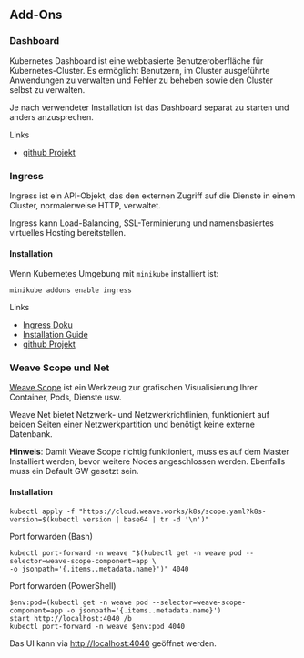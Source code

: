 Add-Ons
-------

### Dashboard

Kubernetes Dashboard ist eine webbasierte Benutzeroberfläche für Kubernetes-Cluster. Es ermöglicht Benutzern, im Cluster ausgeführte Anwendungen zu verwalten und Fehler zu beheben sowie den Cluster selbst zu verwalten.

Je nach verwendeter Installation ist das Dashboard separat zu starten und anders anzusprechen.

Links

* [github Projekt](https://github.com/kubernetes/dashboard)

### Ingress

Ingress ist ein API-Objekt, das den externen Zugriff auf die Dienste in einem Cluster, normalerweise HTTP, verwaltet.

Ingress kann Load-Balancing, SSL-Terminierung und namensbasiertes virtuelles Hosting bereitstellen.

#### Installation

Wenn Kubernetes Umgebung mit `minikube` installiert ist:

	minikube addons enable ingress
	
Links

* [Ingress Doku](https://kubernetes.io/docs/concepts/services-networking/ingress/)
* [Installation Guide](https://github.com/kubernetes/ingress-nginx/blob/master/deploy/README.md)
* [github Projekt](https://github.com/kubernetes/ingress-nginx)

### Weave Scope und Net

[Weave Scope](https://www.weave.works/) ist ein Werkzeug zur grafischen Visualisierung Ihrer Container, Pods, Dienste usw.

Weave Net bietet Netzwerk- und Netzwerkrichtlinien, funktioniert auf beiden Seiten einer Netzwerkpartition und benötigt keine externe Datenbank.

**Hinweis**: Damit Weave Scope richtig funktioniert, muss es auf dem Master Installiert werden, bevor weitere Nodes angeschlossen werden. Ebenfalls muss ein Default GW gesetzt sein.

#### Installation

	kubectl apply -f "https://cloud.weave.works/k8s/scope.yaml?k8s-version=$(kubectl version | base64 | tr -d '\n')"
	
Port forwarden (Bash)
	
	kubectl port-forward -n weave "$(kubectl get -n weave pod --selector=weave-scope-component=app \
	-o jsonpath='{.items..metadata.name}')" 4040

Port forwarden (PowerShell)

	$env:pod=(kubectl get -n weave pod --selector=weave-scope-component=app -o jsonpath='{.items..metadata.name}')
	start http://localhost:4040 /b
	kubectl port-forward -n weave $env:pod 4040


Das UI kann via [http://localhost:4040](http://localhost:4040) geöffnet werden.
